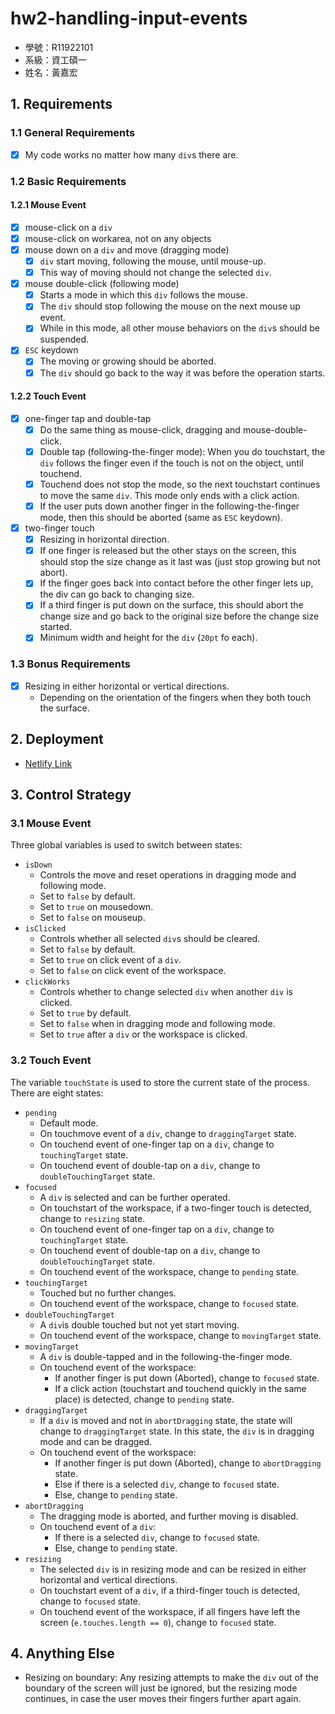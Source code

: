 # hw2-handling-input-events
- 學號：R11922101 
- 系級：資工碩一 
- 姓名：黃嘉宏 

## 1. Requirements
### 1.1 General Requirements
- [x] My code works no matter how many `div`s there are.

### 1.2 Basic Requirements
#### 1.2.1 Mouse Event
- [x] mouse-click on a `div`
- [x] mouse-click on workarea, not on any objects
- [x] mouse down on a `div` and move (dragging mode)
    - [x] `div` start moving, following the mouse, until mouse-up.
    - [x] This way of moving should not change the selected `div`.
- [x] mouse double-click (following mode)
    - [x] Starts a mode in which this `div` follows the mouse.
    - [x] The `div` should stop following the mouse on the next mouse up event.
    - [x] While in this mode, all other mouse behaviors on the `div`s should be suspended.
- [x] `ESC` keydown
    - [x] The moving or growing should be aborted.
    - [x] The `div` should go back to the way it was before the operation starts.

#### 1.2.2 Touch Event
- [x] one-finger tap and double-tap
    - [x] Do the same thing as mouse-click, dragging and mouse-double-click.
    - [x] Double tap (following-the-finger mode): When you do touchstart, the `div` follows the finger even if the touch is not on the object, until touchend.
    - [x] Touchend does not stop the mode, so the next touchstart continues to move the same `div`. This mode only ends with a click action.
    - [x] If the user puts down another finger in the following-the-finger mode, then this should be aborted (same as `ESC` keydown).
- [x] two-finger touch
    - [x] Resizing in horizontal direction.
    - [x] If one finger is released but the other stays on the screen, this should stop the size change as it last was (just stop growing but not abort).
    - [x] If the finger goes back into contact before the other finger lets up, the div can go back to changing size.
    - [x] If a third finger is put down on the surface, this should abort the change size and go back to the original size before the change size started.
    - [x] Minimum width and height for the `div` (`20pt` fo each).
    
### 1.3 Bonus Requirements
- [x] Resizing in either horizontal or vertical directions.
    - Depending on the orientation of the fingers when they both touch the surface.

## 2. Deployment
- [Netlify Link](https://gregarious-faloodeh-023244.netlify.app/)

## 3. Control Strategy
### 3.1 Mouse Event
Three global variables is used to switch between states:
- `isDown`
    - Controls the move and reset operations in dragging mode and following mode.
    - Set to `false` by default.
    - Set to `true` on mousedown.
    - Set to `false` on mouseup.
- `isClicked`
    - Controls whether all selected `div`s should be cleared.
    - Set to `false` by default.
    - Set to `true` on click event of a `div`.
    - Set to `false` on click event of the workspace.
- `clickWorks`
    - Controls whether to change selected `div` when another `div` is clicked.
    - Set to `true` by default.
    - Set to `false` when in dragging mode and following mode.
    - Set to `true` after a `div` or the workspace is clicked.

### 3.2 Touch Event
The variable `touchState` is used to store the current state of the process. There are eight states:
- `pending`
    - Default mode.
    - On touchmove event of a `div`, change to `draggingTarget` state.
    - On touchend event of one-finger tap on a `div`, change to `touchingTarget` state.
    - On touchend event of double-tap on a `div`, change to `doubleTouchingTarget` state.
- `focused`
    - A `div` is selected and can be further operated.
    - On touchstart of the workspace, if a two-finger touch is detected, change to `resizing` state.
    - On touchend event of one-finger tap on a `div`, change to `touchingTarget` state.
    - On touchend event of double-tap on a `div`, change to `doubleTouchingTarget` state.
    - On touchend event of the workspace, change to `pending` state.
- `touchingTarget`
    - Touched but no further changes.
    - On touchend event of the workspace, change to `focused` state.
- `doubleTouchingTarget`
    - A `div`is double touched but not yet start moving.
    - On touchend event of the workspace, change to `movingTarget` state.
- `movingTarget`
    - A `div` is double-tapped and in the following-the-finger mode.
    - On touchend event of the workspace:
        - If another finger is put down (Aborted), change to `focused` state.
        - If a click action (touchstart and touchend quickly in the same place) is detected, change to `pending` state.
- `draggingTarget`
    - If a `div` is moved and not in `abortDragging` state, the state will change to `draggingTarget` state. In this state, the `div` is in dragging mode and can be dragged.
    - On touchend event of the workspace:
        - If another finger is put down (Aborted), change to `abortDragging` state.
        - Else if there is a selected `div`, change to `focused` state.
        - Else, change to `pending` state.
- `abortDragging`
    - The dragging mode is aborted, and further moving is disabled.
    - On touchend event of a `div`:
        - If there is a selected `div`, change to `focused` state.
        - Else, change to `pending` state.
- `resizing`
    - The selected `div` is in resizing mode and can be resized in either horizontal and vertical directions.
    - On touchstart event of a `div`, if a third-finger touch is detected, change to `focused` state.
    - On touchend event of the workspace, if all fingers have left the screen (`e.touches.length == 0`), change to `focused` state.
## 4. Anything Else
- Resizing on boundary: Any resizing attempts to make the `div` out of the boundary of the screen will just be ignored, but the resizing mode continues, in case the user moves their fingers further apart again.
